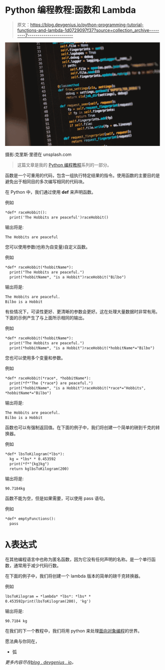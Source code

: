 # Python 编程教程:函数和 Lambda

> 原文：<https://blog.devgenius.io/python-programming-tutorial-functions-and-lambda-1d0729097f37?source=collection_archive---------7----------------------->

![](img/5c63acf00277c662fb96b2ff7fafea0e.png)

摄影:克里斯·里德在 unsplash.com

> 这篇文章是我的 [Python 编程教程](https://arc-sosangyo.medium.com/list/introduction-to-python-programming-80e79264dcad)系列的一部分。

函数是一个可重用的代码，包含一组执行特定结果的指令。使用函数的主要目的是避免出于相同目的多次编写相同的代码块。

在 Python 中，我们通过使用 **def** 来声明函数。

例如

```
*def* raceHobbit():
  print('The Hobbits are peaceful')raceHobbit()
```

输出将是:

```
The Hobbits are peaceful
```

您可以使用参数(也称为自变量)自定义函数。

例如

```
*def* raceHobbit(*hobbitName*):
  print("The Hobbits are peaceful.")
  print(*hobbitName*, "is a Hobbit")raceHobbit("Bilbo")
```

输出将是:

```
The Hobbits are peaceful.
Bilbo is a Hobbit
```

有些情况下，可读性更好、更清晰的参数会更好。这在处理大量数据时非常有用。下面的示例产生了与上面所示相同的输出。

例如

```
*def* raceHobbit(*hobbitName*):
  print("The Hobbits are peaceful.")
  print(*hobbitName*, "is a Hobbit")raceHobbit(*hobbitName*="Bilbo")
```

您也可以使用多个变量和参数。

例如

```
*def* raceHobbit(*race*, *hobbitName*):
  print(*f*"The {*race*} are peaceful.")
  print(*hobbitName*, "is a Hobbit")raceHobbit(*race*="Hobbits", *hobbitName*="Bilbo")
```

输出将是:

```
The Hobbits are peaceful.
Bilbo is a Hobbit
```

函数也可以有强制返回值。在下面的例子中，我们将创建一个简单的磅到千克的转换器。

例如

```
*def* lbsToKilogram(*lbs*):
  kg = *lbs* * 0.453592
  print(*f*"{kg}kg")
  return kglbsToKilogram(200)
```

输出将是:

```
90.7184kg
```

函数不能为空，但是如果需要，可以使用 pass 语句。

例如

```
*def* emptyFunctions():
  pass
```

# λ表达式

在其他编程语言中也称为匿名函数，因为它没有任何声明的名称。是一个单行函数，通常用于减少代码行数。

在下面的例子中，我们将创建一个 lambda 版本的简单的磅千克转换器。

例如

```
lbsToKilogram = *lambda* *lbs*: *lbs* * 0.453592print(lbsToKilogram(200), 'kg')
```

输出将是:

```
90.7184 kg
```

在我们的下一个教程中，我们将用 python 来处理[面向对象编程](https://arc-sosangyo.medium.com/python-programming-tutorial-object-oriented-programming-using-classes-1de04f027611)的世界。

愿法典与你同在，

*   弧

*更多内容尽在*[*blog . devgenius . io*](http://blog.devgenius.io)*。*